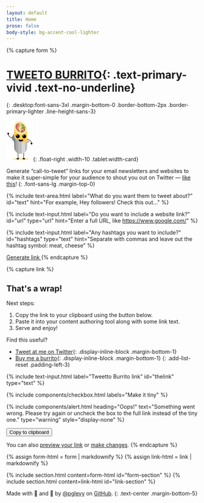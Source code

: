 ```yaml
---
layout: default
title: Home
prose: false
body-style: bg-accent-cool-lighter
---
```

{% capture form %}

<!-- Title -->
# [TWEETO BURRITO](https://pglevy.github.io/tweetto-burrito/){: .text-primary-vivid .text-no-underline}
{: .desktop:font-sans-3xl .margin-bottom-0 .border-bottom-2px .border-primary-lighter .line-height-sans-3}

<!-- Graphic -->
![Tweetto the Burrito](assets/img/tweetto.svg){: .float-right .width-10 .tablet:width-card}

<!-- Description -->
Generate “call-to-tweet” links for your email newsletters and websites to make it super-simple for your audience to shout you out on Twitter — [like this](https://twitter.com/intent/tweet?text=Thanks%20%40pglevy%20for%20this%20cool%20%E2%80%9Ccall-to-tweet-action%E2%80%9D%20link%20generator.%20Check%20it%20out%20here%3A%20&url=https%3A%2F%2Fpglevy.github.io%2Ftweetto-burrito%2F&hashtags=)!
{: .font-sans-lg .margin-top-0}

<!-- Input for tweet text -->
{% include text-area.html 
label="What do you want them to tweet about?" 
id="text" 
hint="For example, Hey followers! Check this out…" %}

<!-- Input for tweet website link -->
{% include text-input.html 
label="Do you want to include a website link?" 
id="url" 
type="url" 
hint="Enter a full URL, like https://www.google.com/" %}

<!-- Input for tweet hashtags -->
{% include text-input.html 
label="Any hashtags you want to include?" 
id="hashtags" 
type="text" 
hint="Separate with commas and leave out the hashtag symbol: meat, cheese" %}

<!-- Button to generate link -->
<a href="#thats-a-wrap" class="usa-button usa-button--big bg-primary-vivid hover:bg-secondary-vivid radius-pill" id="getlink">Generate link <i class="bi bi-link-45deg"></i></a>
{% endcapture %}

{% capture link %}
<!-- Link section -->
## That's a wrap!

Next steps:

1. Copy the link to your clipboard using the button below.
2. Paste it into your content authoring tool along with some link text.
3. Serve and enjoy!

Find this useful?

<!-- Support links -->
- <i class="bi bi-twitter text-primary-vivid"></i> [Tweet at me on Twitter](https://twitter.com/intent/tweet?text=Thanks%20%40pglevy%20for%20this%20cool%20%E2%80%9Ccall-to-tweet-action%E2%80%9D%20link%20generator.%20Check%20it%20out%20here%3A%20&url=https%3A%2F%2Fpglevy.github.io%2Ftweetto-burrito%2F&hashtags=){: .display-inline-block .margin-bottom-1} 
- <i class="bi bi-coin text-success"></i> [Buy me a burrito](https://www.buymeacoffee.com/pglevy){: .display-inline-block .margin-bottom-1}
{: .add-list-reset .padding-left-3}

<!-- Input to hold generated link -->
{% include text-input.html 
label="Tweetto Burrito link" 
id="thelink" 
type="text" %}

<!-- Checkbox to shorten link using tinyURL api -->
{% include components/checkbox.html labels="Make it tiny" %}

<!-- Alert that shows up if tinyURL api call doesn't work -->
{% include components/alert.html heading="Oops!" text="Something went wrong. Please try again or uncheck the box to the full link instead of the tiny one." type="warning" style="display-none" %}

<!-- Button to copy link to clipboard -->
<button type="button" class="usa-button usa-button--big bg-primary-vivid hover:bg-secondary-vivid radius-pill margin-top-2" id="clipboard" data-clipboard-target="#thelink">Copy to clipboard <i class="bi bi-clipboard"></i></button>

<!-- Links to preview or change link -->
You can also <a id="preview" href="" target="_blank">preview your link</a> or <a href="#form-section" id="editlink">make changes</a>.
{% endcapture %}

<!-- Convert the Markdown content to HTML. -->
{% assign form-html = form | markdownify %}
{% assign link-html = link | markdownify %}

{% include section.html content=form-html id="form-section" %}
{% include section.html content=link-html id="link-section" %}

Made with 🥩 and 🧀 by [@pglevy](https://twitter.com/pglevy) on [GitHub](https://github.com/pglevy/tweetto-burrito).
{: .text-center .margin-bottom-5}
